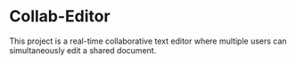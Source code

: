# Collab-Editor
This project is a real-time collaborative text editor where multiple users can simultaneously edit a shared document.
